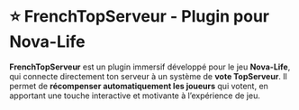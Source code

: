 # ⭐ FrenchTopServeur - Plugin pour Nova-Life
**FrenchTopServeur** est un plugin immersif développé pour le jeu **Nova-Life**, qui connecte directement ton serveur à un système de **vote TopServeur**.
Il permet de **récompenser automatiquement les joueurs** qui votent, en apportant une touche interactive et motivante à l’expérience de jeu.
